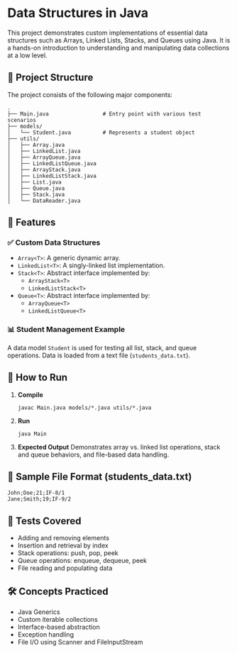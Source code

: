 # Data Structures in Java

This project demonstrates custom implementations of essential data structures such as Arrays, Linked Lists, Stacks, and Queues using Java. It is a hands-on introduction to understanding and manipulating data collections at a low level.

## 📂 Project Structure

The project consists of the following major components:

```
.
├── Main.java                 # Entry point with various test scenarios
├── models/
│   └── Student.java          # Represents a student object
├── utils/
│   ├── Array.java
│   ├── LinkedList.java
│   ├── ArrayQueue.java
│   ├── LinkedListQueue.java
│   ├── ArrayStack.java
│   ├── LinkedListStack.java
│   ├── List.java            
│   ├── Queue.java            
│   ├── Stack.java            
│   └── DataReader.java       
```

## 📌 Features

### ✅ Custom Data Structures
- `Array<T>`: A generic dynamic array.
- `LinkedList<T>`: A singly-linked list implementation.
- `Stack<T>`: Abstract interface implemented by:
  - `ArrayStack<T>`
  - `LinkedListStack<T>`
- `Queue<T>`: Abstract interface implemented by:
  - `ArrayQueue<T>`
  - `LinkedListQueue<T>`

### 📊 Student Management Example
A data model `Student` is used for testing all list, stack, and queue operations. Data is loaded from a text file (`students_data.txt`).

## 🚀 How to Run

1. **Compile**
   ```
   javac Main.java models/*.java utils/*.java
   ```

2. **Run**
   ```
   java Main
   ```

3. **Expected Output**
   Demonstrates array vs. linked list operations, stack and queue behaviors, and file-based data handling.

## 📄 Sample File Format (students_data.txt)

```
John;Doe;21;IF-8/1
Jane;Smith;19;IF-9/2
```

## 🧪 Tests Covered
- Adding and removing elements
- Insertion and retrieval by index
- Stack operations: push, pop, peek
- Queue operations: enqueue, dequeue, peek
- File reading and populating data

## 🛠️ Concepts Practiced
- Java Generics
- Custom iterable collections
- Interface-based abstraction
- Exception handling
- File I/O using Scanner and FileInputStream
